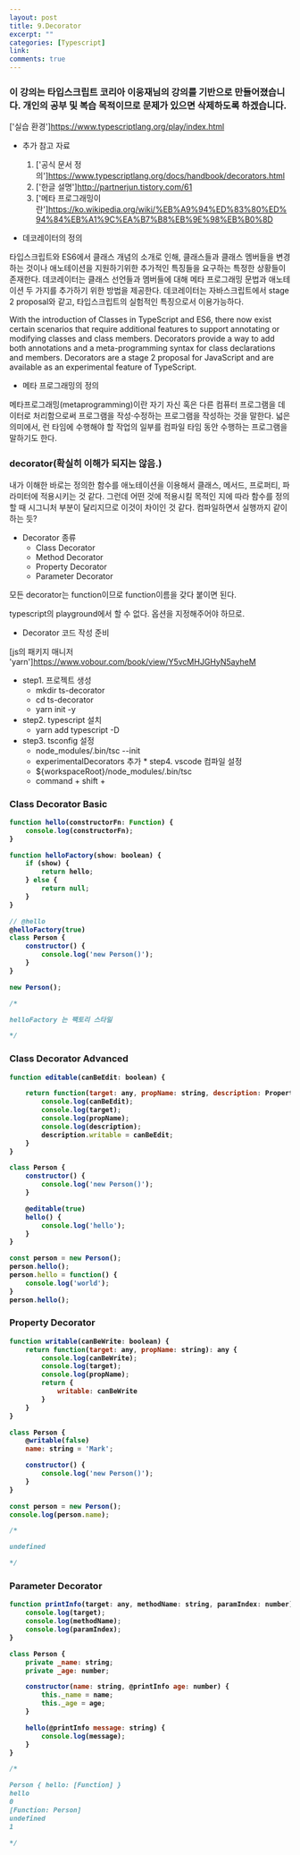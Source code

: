 ```yaml
---
layout: post
title: 9.Decorator
excerpt: ""
categories: [Typescript]
link:
comments: true
---
```


### 이 강의는 타입스크립트 코리아 이웅재님의 강의를 기반으로 만들어졌습니다. 개인의 공부 및 복습 목적이므로 문제가 있으면 삭제하도록 하겠습니다.

['실습 환경']<https://www.typescriptlang.org/play/index.html>


* 추가 참고 자료
    1. ['공식 문서 정의']<https://www.typescriptlang.org/docs/handbook/decorators.html>
    2. ['한글 설명']<http://partnerjun.tistory.com/61>
    3. ['메타 프로그래밍이란']<https://ko.wikipedia.org/wiki/%EB%A9%94%ED%83%80%ED%94%84%EB%A1%9C%EA%B7%B8%EB%9E%98%EB%B0%8D>

* 데코레이터의 정의

타입스크립트와 ES6에서 클래스 개념의 소개로 인해, 클래스들과 클래스 멤버들을 변경하는 것이나 애노테이션을 지원하기위한 추가적인 특징들을 요구하는 특정한 상황들이 존재한다. 데코레이터는 클래스 선언들과 멤버들에 대해 메타 프로그래밍 문법과 애노테이션 두 가지를 추가하기 위한 방법을 제공한다. 데코레이터는 자바스크립트에서 stage 2 proposal와 같고, 타입스크립트의 실험적인 특징으로서 이용가능하다.

With the introduction of Classes in TypeScript and ES6, there now exist certain scenarios that require additional features to support annotating or modifying classes and class members. Decorators provide a way to add both annotations and a meta-programming syntax for class declarations and members. Decorators are a stage 2 proposal for JavaScript and are available as an experimental feature of TypeScript.

* 메타 프로그래밍의 정의

메타프로그래밍(metaprogramming)이란 자기 자신 혹은 다른 컴퓨터 프로그램을 데이터로 처리함으로써 프로그램을 작성·수정하는 프로그램을 작성하는 것을 말한다. 넓은 의미에서, 런 타임에 수행해야 할 작업의 일부를 컴파일 타임 동안 수행하는 프로그램을 말하기도 한다.


### decorator(확실히 이해가 되지는 않음.)

내가 이해한 바로는 정의한 함수를 애노테이션을 이용해서 클래스, 메서드, 프로퍼티, 파라미터에 적용시키는 것 같다. 그런데 어떤 것에 적용시킬 목적인 지에 따라 함수를 정의할 때 시그니처 부분이 달리지므로 이것이 차이인 것 같다. 컴파일하면서 실행까지 같이 하는 듯?


* Decorator 종류
    * Class Decorator
    * Method Decorator
    * Property Decorator
    * Parameter Decorator

모든 decorator는 function이므로 function이름을 갖다 붙이면 된다.

typescript의 playground에서 할 수 없다. 옵션을 지정해주어야 하므로.

* Decorator 코드 작성 준비

[js의 패키지 매니저 'yarn']<https://www.vobour.com/book/view/Y5vcMHJGHyN5ayheM>

* step1. 프로젝트 생성
    * mkdir ts-decorator
    * cd ts-decorator
    * yarn init -y
* step2. typescript 설치
    * yarn add typescript -D
* step3. tsconfig 설정
    * node_modules/.bin/tsc --init
    * experimentalDecorators 추가
​* step4. vscode 컴파일 설정
    * ${workspaceRoot}/node_modules/.bin/tsc
    * command + shift + <B>

### Class Decorator Basic

~~~javascript
function hello(constructorFn: Function) {
    console.log(constructorFn);
}

function helloFactory(show: boolean) {
    if (show) {
        return hello;
    } else {
        return null;
    }
}

// @hello
@helloFactory(true)
class Person {
    constructor() {
        console.log('new Person()');
    }
}

new Person();

/*

helloFactory 는 팩토리 스타일

*/
~~~

### Class Decorator Advanced

~~~javascript
function editable(canBeEdit: boolean) {

    return function(target: any, propName: string, description: PropertyDescriptor) {
        console.log(canBeEdit);
        console.log(target);
        console.log(propName);
        console.log(description);
        description.writable = canBeEdit;
    }
}

class Person {
    constructor() {
        console.log('new Person()');
    }

    @editable(true)
    hello() {
        console.log('hello');
    }
}

const person = new Person();
person.hello();
person.hello = function() {
    console.log('world');
}
person.hello();
~~~

### Property Decorator

~~~javascript
function writable(canBeWrite: boolean) {
    return function(target: any, propName: string): any {
        console.log(canBeWrite);
        console.log(target);
        console.log(propName);
        return {
            writable: canBeWrite
        }
    }
}

class Person {
    @writable(false)
    name: string = 'Mark';

    constructor() {
        console.log('new Person()');
    }
}

const person = new Person();
console.log(person.name);

/*

undefined

*/
~~~

### Parameter Decorator

~~~javascript
function printInfo(target: any, methodName: string, paramIndex: number) {
    console.log(target);
    console.log(methodName);
    console.log(paramIndex);
}

class Person {
    private _name: string;
    private _age: number;

    constructor(name: string, @printInfo age: number) {
        this._name = name;
        this._age = age;
    }

    hello(@printInfo message: string) {
        console.log(message);
    }
}

/*

Person { hello: [Function] }
hello
0
[Function: Person]
undefined
1

*/
~~~
